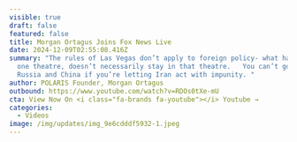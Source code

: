 ```yaml
---
visible: true
draft: false
featured: false
title: Morgan Ortagus Joins Fox News Live
date: 2024-12-09T02:55:08.416Z
summary: "The rules of Las Vegas don’t apply to foreign policy- what happens in
  one theatre, doesn’t necessarily stay in that theatre.   You can’t go after
  Russia and China if you’re letting Iran act with impunity. "
author: POLARIS Founder, Morgan Ortagus
outbound: https://www.youtube.com/watch?v=RDOs0tXe-mU
cta: View Now On <i class="fa-brands fa-youtube"></i> Youtube →
categories:
  - Videos
image: /img/updates/img_9e6cdddf5932-1.jpeg
---
```

